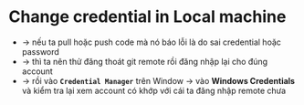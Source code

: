 
# Change credential in Local machine
* -> nếu ta pull hoặc push code mà nó báo lỗi là do sai credential hoặc password
* -> thì ta nên thử đăng thoát git remote rồi đăng nhập lại cho đúng account
* -> rồi vào **`Credential Manager`** trên Window -> vào **Windows Credentials** và kiểm tra lại xem account có khớp với cái ta đăng nhập remote chưa
